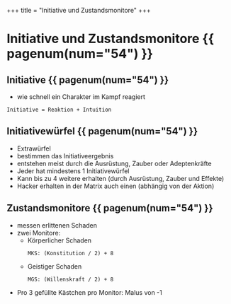 +++
title = "Initiative und Zustandsmonitore"
+++

# Initiative und Zustandsmonitore {{ pagenum(num="54") }}

## Initiative {{ pagenum(num="54") }}

- wie schnell ein Charakter im Kampf reagiert

```
Initiative = Reaktion + Intuition
```

## Initiativewürfel {{ pagenum(num="54") }}

- Extrawürfel
- bestimmen das Initiativeergebnis
- entstehen meist durch die Ausrüstung, Zauber oder Adeptenkräfte
- Jeder hat mindestens 1 Initiativewürfel
- Kann bis zu 4 weitere erhalten (durch Ausrüstung, Zauber und Effekte)
- Hacker erhalten in der Matrix auch einen (abhängig von der Aktion)

## Zustandsmonitore {{ pagenum(num="54") }}

- messen erlittenen Schaden
- zwei Monitore:
    - Körperlicher Schaden
        ```
        MKS: (Konstitution / 2) + 8
        ```
    - Geistiger Schaden
        ```
        MGS: (Willenskraft / 2) + 8
        ```
- Pro 3 gefüllte Kästchen pro Monitor: Malus von -1
